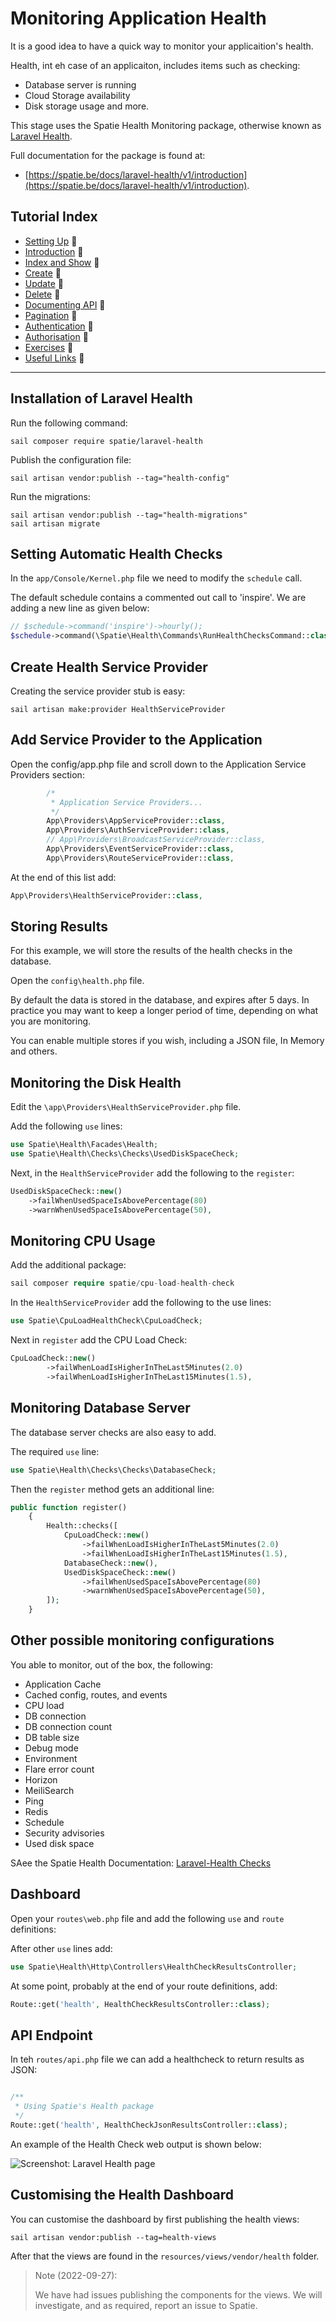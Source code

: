 # Monitoring Application Health

It is a good idea to have a quick way to monitor your applicaition's health.

Health, int eh case of an applicaiton, includes items such as checking:
- Database server is running
- Cloud Storage availability
- Disk storage usage
and more.

This stage uses the Spatie Health Monitoring package, otherwise known as [Laravel Health](https://github.com/spatie/laravel-health).

Full documentation for the package is found at:
- [https://spatie.be/docs/laravel-health/v1/introduction](https://spatie.be/docs/laravel-health/v1/introduction).


## Tutorial Index
- [Setting Up](ReadMe-00-Setting-Up.md) 🔗
- [Introduction](ReadMe-10-API-introduction.md) 🔗
- [Index and Show](ReadMe-11-API-index-show.md) 🔗
- [Create](ReadMe-12-API-create.md) 🔗
- [Update](ReadMe-13-API-update.md) 🔗
- [Delete](ReadMe-14-API-delete.md) 🔗
- [Documenting API](ReadMe-15-API-documenting.md) 🔗
- [Pagination](ReadMe-16-API-pagination.md) 🔗
- [Authentication](ReadMe-20-API-authentication.md) 🔗
- [Authorisation](ReadMe-21-API-authorisation.md) 🔗
- [Exercises](ReadMe-90-API-exercises.md) 🔗
- [Useful Links](ReadMe-99-Links.md) 🔗
---

## Installation of Laravel Health

Run the following command:

```shell
sail composer require spatie/laravel-health
```

Publish the configuration file:
```shell
sail artisan vendor:publish --tag="health-config"
```

Run the migrations:
```shell
sail artisan vendor:publish --tag="health-migrations"
sail artisan migrate
```

## Setting Automatic Health Checks

In the `app/Console/Kernel.php` file we need to modify the `schedule` call.

The default schedule contains a commented out call to 'inspire'. We are adding a new line as given below:

```php
// $schedule->command('inspire')->hourly();
$schedule->command(\Spatie\Health\Commands\RunHealthChecksCommand::class)->everyMinute();
```

## Create Health Service Provider

Creating the service provider stub is easy:

```shell
sail artisan make:provider HealthServiceProvider
```

## Add Service Provider to the Application

Open the config/app.php file and scroll down to the Application Service Providers section:

```php
        /*
         * Application Service Providers...
         */
        App\Providers\AppServiceProvider::class,
        App\Providers\AuthServiceProvider::class,
        // App\Providers\BroadcastServiceProvider::class,
        App\Providers\EventServiceProvider::class,
        App\Providers\RouteServiceProvider::class,
```

At the end of this list add:

```php
App\Providers\HealthServiceProvider::class,
```


## Storing Results

For this example, we will store the results of the health checks in the database.

Open the `config\health.php` file.

By default the data is stored in the database, and expires
after 5 days. In practice you may want to keep a longer period
of time, depending on what you are monitoring.

You can enable multiple stores if you wish, including a JSON
file, In Memory and others.

## Monitoring the Disk Health

Edit the `\app\Providers\HealthServiceProvider.php` file.

Add the following `use` lines:

```php
use Spatie\Health\Facades\Health;
use Spatie\Health\Checks\Checks\UsedDiskSpaceCheck;
```

Next, in the `HealthServiceProvider` add the following to the `register`:

```php
UsedDiskSpaceCheck::new()
    ->failWhenUsedSpaceIsAbovePercentage(80)
    ->warnWhenUsedSpaceIsAbovePercentage(50),
```


## Monitoring CPU Usage

Add the additional package:
```php
sail composer require spatie/cpu-load-health-check
```


In the `HealthServiceProvider` add the following to the use lines:
```php
use Spatie\CpuLoadHealthCheck\CpuLoadCheck;
```

Next in `register` add the CPU Load Check:

```php
CpuLoadCheck::new()
        ->failWhenLoadIsHigherInTheLast5Minutes(2.0)
        ->failWhenLoadIsHigherInTheLast15Minutes(1.5),
```


## Monitoring Database Server

The database server checks are also easy to add.

The required `use` line:

```php
use Spatie\Health\Checks\Checks\DatabaseCheck;
```

Then the `register` method gets an additional line:

```php
public function register()
    {
        Health::checks([
            CpuLoadCheck::new()
                ->failWhenLoadIsHigherInTheLast5Minutes(2.0)
                ->failWhenLoadIsHigherInTheLast15Minutes(1.5),
            DatabaseCheck::new(),
            UsedDiskSpaceCheck::new()
                ->failWhenUsedSpaceIsAbovePercentage(80)
                ->warnWhenUsedSpaceIsAbovePercentage(50),
        ]);
    }
```

## Other possible monitoring configurations

You able to monitor, out of the box, the following:
- Application Cache
- Cached config, routes, and events
- CPU load
- DB connection
- DB connection count
- DB table size
- Debug mode
- Environment
- Flare error count
- Horizon
- MeiliSearch
- Ping
- Redis
- Schedule
- Security advisories
- Used disk space

SAee the Spatie Health Documentation: [Laravel-Health Checks](https://spatie.be/docs/laravel-health/v1/available-checks/overview)

## Dashboard

Open your `routes\web.php` file and add the following `use` and `route` definitions:

After other `use` lines add:

```php
use Spatie\Health\Http\Controllers\HealthCheckResultsController;
```
At some point, probably at the end of your route definitions, add:

```php
Route::get('health', HealthCheckResultsController::class);
```

## API Endpoint

In teh `routes/api.php` file we can add a healthcheck to return results as JSON:

```php

/**
 * Using Spatie's Health package
 */
Route::get('health', HealthCheckJsonResultsController::class);
```

An example of the Health Check web output is shown below:

![Screenshot: Laravel Health page](images/healthcheck-1.png)


## Customising the Health Dashboard

You can customise the dashboard by first publishing the health views:

```shell
sail artisan vendor:publish --tag=health-views
```

After that the views are found in the `resources/views/vendor/health` folder.

> Note (2022-09-27):
> 
> We have had issues publishing the components for the views.
> We will investigate, and as required, report an issue to Spatie.

